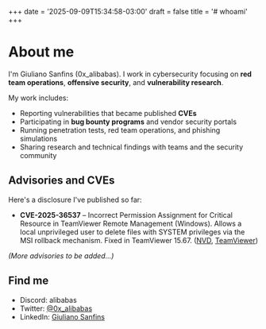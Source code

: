 +++
date = '2025-09-09T15:34:58-03:00'
draft = false
title = '# whoami'
+++

# About me

I'm Giuliano Sanfins (0x_alibabas). I work in cybersecurity focusing on **red team operations**, **offensive security**, and **vulnerability research**.

My work includes:

* Reporting vulnerabilities that became published **CVEs**
* Participating in **bug bounty programs** and vendor security portals
* Running penetration tests, red team operations, and phishing simulations
* Sharing research and technical findings with teams and the security community

## Advisories and CVEs

Here's a disclosure I've published so far:

* **CVE-2025-36537** – Incorrect Permission Assignment for Critical Resource in TeamViewer Remote Management (Windows). Allows a local unprivileged user to delete files with SYSTEM privileges via the MSI rollback mechanism. Fixed in TeamViewer 15.67. ([NVD][1], [TeamViewer][2])

*(More advisories to be added…)*

## Find me

* Discord: alibabas
* Twitter: [@0x_alibabas](https://x.com/0x_alibabas)
* LinkedIn: [Giuliano Sanfins](https://www.linkedin.com/in/giuliano-sanfins/)

[1]: https://nvd.nist.gov/vuln/detail/CVE-2025-36537 "CVE-2025-36537 Detail - NVD"
[2]: https://www.teamviewer.com/en-us/resources/trust-center/security-bulletins/tv-2025-1002/ "TV-2025-1002"